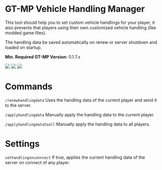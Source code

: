 # GT-MP Vehicle Handling Manager
This tool should help you to set custom vehicle handlings for your player, it also prevents that players using their own customized vehicle handling (like modded game files).

The handling data be saved automatically on renew or server shutdown and loaded on startup.

**Min. Required GT-MP Version:** 0.1.7.x

![](https://img.shields.io/github/release/MrNeta/GT-MP-Vehicle-Handling-Manager.svg?maxAge=2592000)
![](https://img.shields.io/github/downloads/MrNeta/GT-MP-Vehicle-Handling-Manager/total.svg?maxAge=2592000)
![](https://img.shields.io/badge/GT--MP%20Version-0.1.7.x-brightgreen.svg?maxAge=2592000)


# Commands
`/renewhandlingdata` Uses the handling data of the current player and send it to the server.

`/applyhandlingdata` Manually apply the handling data to the current player.

`/applyhandlingdatatoall` Manually apply the handling data to all players.

# Settings
`sethandlingonconncect` If true, applies the current handling data of the server on connect of any player.